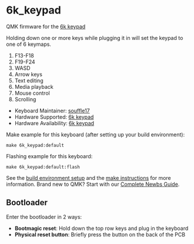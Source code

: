 # 6k_keypad

QMK firmware for the [6k keypad](https://github.com/souffle17/6k-keypad)

Holding down one or more keys while plugging it in will set the keypad to one of 6 keymaps.

1. F13-F18
2. F19-F24
3. WASD
4. Arrow keys
5. Text editing
6. Media playback
7. Mouse control
8. Scrolling

* Keyboard Maintainer: [souffle17](https://github.com/souffle17)
* Hardware Supported: [6k keypad](https://github.com/souffle17/6k-keypad)
* Hardware Availability: [6k keypad](https://github.com/souffle17/6k-keypad)

Make example for this keyboard (after setting up your build environment):

    make 6k_keypad:default

Flashing example for this keyboard:

    make 6k_keypad:default:flash

See the [build environment setup](https://docs.qmk.fm/#/getting_started_build_tools) and the [make instructions](https://docs.qmk.fm/#/getting_started_make_guide) for more information. Brand new to QMK? Start with our [Complete Newbs Guide](https://docs.qmk.fm/#/newbs).

## Bootloader

Enter the bootloader in 2 ways:

* **Bootmagic reset**: Hold down the top row keys and plug in the keyboard
* **Physical reset button**: Briefly press the button on the back of the PCB
